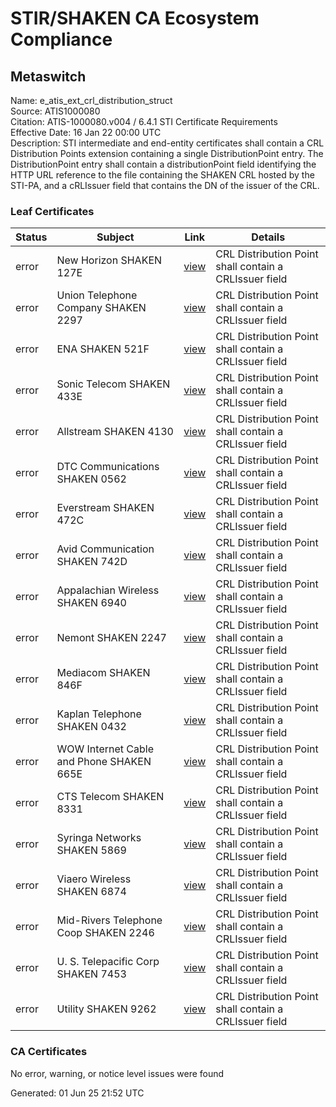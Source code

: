 # STIR/SHAKEN CA Ecosystem Compliance

## Metaswitch

Name: e_atis_ext_crl_distribution_struct\
Source: ATIS1000080\
Citation: ATIS-1000080.v004 / 6.4.1 STI Certificate Requirements\
Effective Date: 16 Jan 22 00:00 UTC\
Description: STI intermediate and end-entity certificates shall contain a CRL Distribution Points extension containing a single DistributionPoint entry. The DistributionPoint entry shall contain a distributionPoint field identifying the HTTP URL reference to the file containing the SHAKEN CRL hosted by the STI-PA, and a cRLIssuer field that contains the DN of the issuer of the CRL.

### Leaf Certificates

| Status | Subject | Link | Details |
|--------|---------|------|---------|
| error | New Horizon SHAKEN 127E | [view](../../CERTS/5b5b2d67ae750d1db589bd45461c3844563b09b14b41c293e66cfd8966aa5e49/README.md) | CRL Distribution Point shall contain a CRLIssuer field |
| error | Union Telephone Company SHAKEN 2297 | [view](../../CERTS/9301e697d6eb128e4eb645e111ff8166dca39e0ff11b0eae54aab95f46111bdb/README.md) | CRL Distribution Point shall contain a CRLIssuer field |
| error | ENA SHAKEN 521F | [view](../../CERTS/5003525959e13e5a8db645098c431af4e079327fe4b80986685e99b8a57af61d/README.md) | CRL Distribution Point shall contain a CRLIssuer field |
| error | Sonic Telecom SHAKEN 433E | [view](../../CERTS/f18ce346a58e8224d3c89a2fe9b70579724cd396eff02d4af2df348f40aca05a/README.md) | CRL Distribution Point shall contain a CRLIssuer field |
| error | Allstream SHAKEN 4130 | [view](../../CERTS/22cb64f2b77df09828d02feae3f6a3c7d3d9caba0ac156bc09214c57b3e0abc2/README.md) | CRL Distribution Point shall contain a CRLIssuer field |
| error | DTC Communications SHAKEN 0562 | [view](../../CERTS/32687417bb824dc966edad52715c89c0a5ed312db84797ef332d96dde8d33ecf/README.md) | CRL Distribution Point shall contain a CRLIssuer field |
| error | Everstream SHAKEN 472C | [view](../../CERTS/ef8932bec0b9fb4dce93bc75b789ad3c6b7f2a9d16d781a65d0b314651d3a8af/README.md) | CRL Distribution Point shall contain a CRLIssuer field |
| error | Avid Communication SHAKEN 742D | [view](../../CERTS/0ab008a053e687bfcea698300df5fb1ac5d098a28cbfaa781a241107cdabc5a0/README.md) | CRL Distribution Point shall contain a CRLIssuer field |
| error | Appalachian Wireless SHAKEN 6940 | [view](../../CERTS/dff6375d9e6b33e8de3587cf30d392a1cbc6dc0a7c7eacf726c8b32e533d2284/README.md) | CRL Distribution Point shall contain a CRLIssuer field |
| error | Nemont SHAKEN 2247 | [view](../../CERTS/263baad0d554f1aae94ec2b8b776ed02c511d6be3a70fdbf1abd2b84630ed79c/README.md) | CRL Distribution Point shall contain a CRLIssuer field |
| error | Mediacom SHAKEN 846F | [view](../../CERTS/a2d12c9920c165e8132a4bc24e4d7eed1f1a077add8515b2252dc058d348c728/README.md) | CRL Distribution Point shall contain a CRLIssuer field |
| error | Kaplan Telephone SHAKEN 0432 | [view](../../CERTS/1383a4139fe75e8c3ce1471dae86bb752e8834206b45b542c7575600268f4b59/README.md) | CRL Distribution Point shall contain a CRLIssuer field |
| error | WOW Internet Cable and Phone SHAKEN 665E | [view](../../CERTS/738ec11f972c1bfbc225dc01ba5c7b46968fa610303d3f3698d03d3e431da0c9/README.md) | CRL Distribution Point shall contain a CRLIssuer field |
| error | CTS Telecom SHAKEN 8331 | [view](../../CERTS/1105b6e2d6935bdf1422eea9cdc2304880ac1b7d24554abfc4c3435adf77ca26/README.md) | CRL Distribution Point shall contain a CRLIssuer field |
| error | Syringa Networks SHAKEN 5869 | [view](../../CERTS/4731edae61e1131659b03880edd8fe753fdf24220f6cd175776ae3f49b84b21d/README.md) | CRL Distribution Point shall contain a CRLIssuer field |
| error | Viaero Wireless SHAKEN 6874 | [view](../../CERTS/a78a872118a4c72e76b6751e8c04590e534c15dbdbf9813d6d1f5a3e671e44a8/README.md) | CRL Distribution Point shall contain a CRLIssuer field |
| error | Mid-Rivers Telephone Coop SHAKEN 2246 | [view](../../CERTS/b4eba8b87c952d1b52dd01120108cd615e5b764ddbec19007744200b6e108815/README.md) | CRL Distribution Point shall contain a CRLIssuer field |
| error | U. S. Telepacific Corp SHAKEN 7453 | [view](../../CERTS/2382a05acdbbcac50de555226898695d61ee942019e54ce2f84dbb85455b2e46/README.md) | CRL Distribution Point shall contain a CRLIssuer field |
| error | Utility SHAKEN 9262 | [view](../../CERTS/55f07535beff566a23d1d772234b291470b678370907afa2c2db1ae4ecbe92ef/README.md) | CRL Distribution Point shall contain a CRLIssuer field |

### CA Certificates

No error, warning, or notice level issues were found


Generated: 01 Jun 25 21:52 UTC